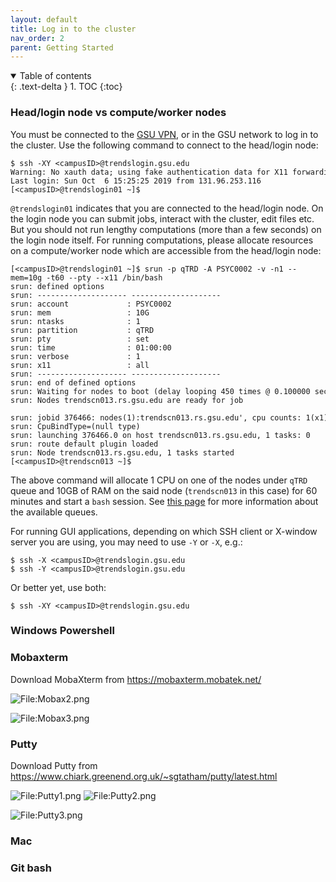 ```yaml
---
layout: default
title: Log in to the cluster
nav_order: 2
parent: Getting Started
---
```

<details open markdown="block">
  <summary>
    Table of contents
  </summary>
  {: .text-delta }
1. TOC
{:toc}
</details>

### Head/login node vs compute/worker nodes

You must be connected to the [GSU VPN](Configure_VPN), or in
the GSU network to log in to the cluster. Use the following command to
connect to the head/login node:

```
$ ssh -XY <campusID>@trendslogin.gsu.edu
Warning: No xauth data; using fake authentication data for X11 forwarding.
Last login: Sun Oct  6 15:25:25 2019 from 131.96.253.116
[<campusID>@trendslogin01 ~]$
```

`@trendslogin01` indicates that you are connected to the head/login
node. On the login node you can submit jobs, interact with the cluster,
edit files etc. But you should not run lengthy computations (more than a
few seconds) on the login node itself. For running computations, please
allocate resources on a compute/worker node which are accessible from
the head/login node:

```
[<campusID>@trendslogin01 ~]$ srun -p qTRD -A PSYC0002 -v -n1 --mem=10g -t60 --pty --x11 /bin/bash
srun: defined options
srun: -------------------- --------------------
srun: account             : PSYC0002
srun: mem                 : 10G
srun: ntasks              : 1
srun: partition           : qTRD
srun: pty                 : set
srun: time                : 01:00:00
srun: verbose             : 1
srun: x11                 : all
srun: -------------------- --------------------
srun: end of defined options
srun: Waiting for nodes to boot (delay looping 450 times @ 0.100000 secs x index)
srun: Nodes trendscn013.rs.gsu.edu are ready for job
 srun: jobid 376466: nodes(1):trendscn013.rs.gsu.edu', cpu counts: 1(x1) 
srun: CpuBindType=(null type)
srun: launching 376466.0 on host trendscn013.rs.gsu.edu, 1 tasks: 0
srun: route default plugin loaded
srun: Node trendscn013.rs.gsu.edu, 1 tasks started
[<campusID>@trendscn013 ~]$
```

The above command will allocate 1 CPU on one of the nodes under `qTRD`
queue and 10GB of RAM on the said node (`trendscn013` in this case) for
60 minutes and start a `bash` session. See [this
page](Cluster_queue_information) for more information about
the available queues.

For running GUI applications, depending on which SSH client or X-window
server you are using, you may need to use `-Y` or `-X`, e.g.:

```
$ ssh -X <campusID>@trendslogin.gsu.edu
$ ssh -Y <campusID>@trendslogin.gsu.edu
```

Or better yet, use both:

```
$ ssh -XY <campusID>@trendslogin.gsu.edu
```

### Windows Powershell

### Mobaxterm

Download MobaXterm from <https://mobaxterm.mobatek.net/>

![<File:Mobax2.png>](Mobax2.png "File:Mobax2.png")

![<File:Mobax3.png>](Mobax3.png "File:Mobax3.png")

### Putty

Download Putty from
<https://www.chiark.greenend.org.uk/~sgtatham/putty/latest.html>

![<File:Putty1.png>](Putty1.png "fig:File:Putty1.png")
![<File:Putty2.png>](Putty2.png "fig:File:Putty2.png")

![<File:Putty3.png>](Putty3.png "File:Putty3.png")

### Mac

### Git bash